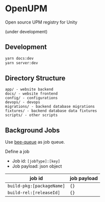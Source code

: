 # OpenUPM

Open source UPM registry for Unity

(under development)

## Development

```bash
yarn docs:dev
yarn server:dev
```

## Directory Structure

```
app/ - website backend
docs/ - website frontend
config/ - configurations
devops/ - devops
migrations/ - backend database migrations
fixtures/ - backend database data fixtures
scripts/ - other scripts
```

## Background Jobs

Use [bee-queue](https://github.com/bee-queue/bee-queue) as job queue.

Define a job

- Job id: `[jobType]:[key]`
- Job payload: json object

| job id                    | job payload |
| ------------------------- | ----------- |
| `build-pkg:[packageName]` | `{}`        |
| `build-rel:[releaseId]`   | `{}`        |

